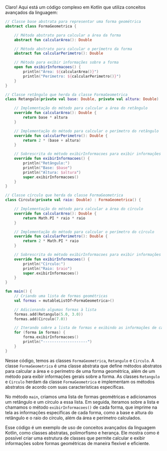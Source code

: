 Claro! Aqui está um código complexo em Kotlin que utiliza conceitos avançados da linguagem:

```kotlin
// Classe base abstrata para representar uma forma geométrica
abstract class FormaGeometrica {

    // Método abstrato para calcular a área da forma
    abstract fun calcularArea(): Double

    // Método abstrato para calcular o perímetro da forma
    abstract fun calcularPerimetro(): Double

    // Método para exibir informações sobre a forma
    open fun exibirInformacoes() {
        println("Área: ${calcularArea()}")
        println("Perímetro: ${calcularPerimetro()}")
    }
}

// Classe retângulo que herda da classe FormaGeometrica
class Retangulo(private val base: Double, private val altura: Double) : FormaGeometrica() {

    // Implementação do método para calcular a área do retângulo
    override fun calcularArea(): Double {
        return base * altura
    }

    // Implementação do método para calcular o perímetro do retângulo
    override fun calcularPerimetro(): Double {
        return 2 * (base + altura)
    }

    // Sobrescrita do método exibirInformacoes para exibir informações específicas do retângulo
    override fun exibirInformacoes() {
        println("Retângulo:")
        println("Base: $base")
        println("Altura: $altura")
        super.exibirInformacoes()
    }
}

// Classe círculo que herda da classe FormaGeometrica
class Circulo(private val raio: Double) : FormaGeometrica() {

    // Implementação do método para calcular a área do círculo
    override fun calcularArea(): Double {
        return Math.PI * raio * raio
    }

    // Implementação do método para calcular o perímetro do círculo
    override fun calcularPerimetro(): Double {
        return 2 * Math.PI * raio
    }

    // Sobrescrita do método exibirInformacoes para exibir informações específicas do círculo
    override fun exibirInformacoes() {
        println("Círculo:")
        println("Raio: $raio")
        super.exibirInformacoes()
    }
}

fun main() {
    // Criando uma lista de formas geométricas
    val formas = mutableListOf<FormaGeometrica>()

    // Adicionando algumas formas à lista
    formas.add(Retangulo(5.0, 3.0))
    formas.add(Circulo(7.0))

    // Iterando sobre a lista de formas e exibindo as informações de cada uma
    for (forma in formas) {
        forma.exibirInformacoes()
        println("--------------------")
    }
}
```

Nesse código, temos as classes `FormaGeometrica`, `Retangulo` e `Circulo`. A classe `FormaGeometrica` é uma classe abstrata que define métodos abstratos para calcular a área e o perímetro de uma forma geométrica, além de um método para exibir informações gerais sobre a forma. As classes `Retangulo` e `Circulo` herdam da classe `FormaGeometrica` e implementam os métodos abstratos de acordo com suas características específicas.

No método `main`, criamos uma lista de formas geométricas e adicionamos um retângulo e um círculo a essa lista. Em seguida, iteramos sobre a lista e chamamos o método `exibirInformacoes()` de cada forma, que imprime na tela as informações específicas de cada forma, como a base e altura do retângulo e o raio do círculo, além da área e perímetro calculados.

Esse código é um exemplo de uso de conceitos avançados da linguagem Kotlin, como classes abstratas, polimorfismo e herança. Ele mostra como é possível criar uma estrutura de classes que permite calcular e exibir informações sobre formas geométricas de maneira flexível e eficiente.